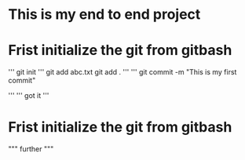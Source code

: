 # This is my end to end project
# Frist initialize the git from gitbash
'''
git init
'''
git add abc.txt
git add .
'''
'''
git commit -m "This is my first commit"

'''
'''
got it
'''
# Frist initialize the git from gitbash
"""
further
"""